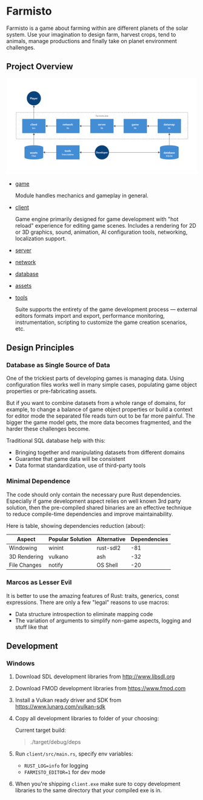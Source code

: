 # Farmisto

Farmisto is a game about farming within are different planets of
the solar system. Use your imagination to design farm,
harvest crops, tend to animals, manage productions and finally 
take on planet environment challenges.

## Project Overview

![](.readme/diagrams/project.png)

- [game](game) 

  Module handles mechanics and gameplay in general.

- [client](client)
  
  Game engine primarily designed 
  for game development with "hot reload" experience for editing game scenes.
  Includes a rendering for 2D or 3D graphics, sound, animation,
  AI configuration tools, networking, localization support.

- [server](server)
- [network](network)
- [database](database)
- [assets](assets)
- [tools](tools)

  Suite supports the entirety of the game development process — external editors formats import and export, 
  performance monitoring, instrumentation, scripting to customize the game creation scenarios, etc.


## Design Principles

### Database as Single Source of Data

One of the trickiest parts of developing games is managing data.
Using configuration files works well in many simple cases, 
populating game object properties or pre-fabricating assets.

But if you want to combine datasets from a whole range of domains, 
for example, to change a balance of game object properties 
or build a context for editor mode the separated file reads turn out to be far more painful.
The bigger the game model gets, the more data becomes fragmented,
and the harder these challenges become. 

Traditional SQL database help with this:

- Bringing together and manipulating datasets from different domains
- Guarantee that game data will be consistent
- Data format standardization, use of third-party tools

### Minimal Dependence

The code should only contain the necessary pure Rust dependencies.
Especially if game development aspect relies on well known 3rd party solution,
then the pre-compiled shared binaries are an effective technique
to reduce compile-time dependencies and improve maintainability.

Here is table, showing dependencies reduction (about):

| Aspect       | Popular Solution | Alternative | Dependencies |
|--------------|------------------|-------------|--------------|
| Windowing    | winint           | rust-sdl2   | -81          |
| 3D Rendering | vulkano          | ash         | -32          |
| File Changes | notify           | OS Shell    | -20          | 

### Marcos as Lesser Evil

It is better to use the amazing features of Rust: traits, generics, const expressions.
There are only a few "legal" reasons to use macros:

- Data structure introspection to eliminate mapping code 
- The variation of arguments to simplify non-game aspects, logging and stuff like that

## Development

### Windows

1. Download SDL development libraries from http://www.libsdl.org
2. Download FMOD development libraries from https://www.fmod.com
3. Install a Vulkan ready driver and SDK from https://www.lunarg.com/vulkan-sdk
4. Copy all development libraries to folder of your choosing:

   Current target build:
   > ./target/debug/deps

5. Run `client/src/main.rs`, specify env variables:
   - `RUST_LOG=info` for logging
   - `FARMISTO_EDITOR=1` for dev mode
6. When you're shipping `client.exe` make sure to copy development libraries 
to the same directory that your compiled exe is in.